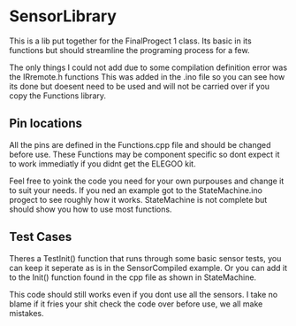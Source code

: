 # SensorLibrary
This is a lib put together for the FinalProgect 1 class.
Its basic in its functions but should streamline the programing process for a few.

The only things I could not add due to some compilation definition error was the IRremote.h functions
This was added in the .ino file so you can see how its done but doesent need to be used and will not be carried over if you copy the Functions library.

## Pin locations
All the pins are defined in the Functions.cpp file and should be changed before use.
These Functions may be component specific so dont expect it to work immediatly if you didnt get the ELEGOO kit.

Feel free to yoink the code you need for your own purpouses and change it to suit your needs.
If you ned an example got to the StateMachine.ino progect to see roughly how it works.
StateMachine is not complete but should show you how to use most functions. 

## Test Cases
Theres a TestInit() function that runs through some basic sensor tests, you can keep it seperate as is in the SensorCompiled example.
Or you can add it to the Init() function found in the cpp file as shown in StateMachine.

This code should still works even if you dont use all the sensors.
I take no blame if it fries your shit check the code over before use, we all make mistakes.

